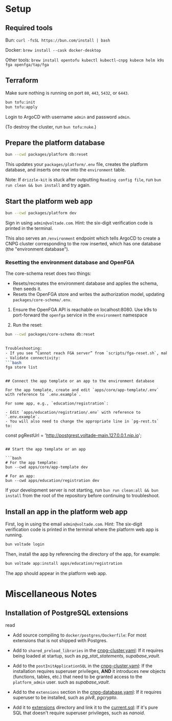 # Setup

## Required tools

Bun: `curl -fsSL https://bun.com/install | bash`

Docker: `brew install --cask docker-desktop`

Other tools: `brew install opentofu kubectl kubectl-cnpg kubecm helm k9s fga openfga/tap/fga`

## Terraform

Make sure nothing is running on port `80`, `443`, `5432`, or `6443`.

```bash
bun tofu:init
bun tofu:apply
```

Login to ArgoCD with username `admin` and password `admin`.

(To destroy the cluster, run `bun tofu:nuke`.)

## Prepare the platform database

```bash
bun --cwd packages/platform db:reset
```

This updates your `packages/platform/.env` file, creates the platform database, and inserts one row into the `environment` table.

Note: If `drizzle-kit` is stuck after outputting `Reading config file`, run `bun run clean && bun install` and try again.

## Start the platform web app

```bash
bun --cwd packages/platform dev
```

Sign in using `admin@voltade.com`. Hint: the six-digit verification code is printed in the terminal.

This also serves an `/environment` endpoint which tells ArgoCD to create a CNPG cluster corresponding to the row inserted, which has one database (the "environment database").

### Resetting the environment database and OpenFGA

The core-schema reset does two things:
- Resets/recreates the environment database and applies the schema, then seeds it.
- Resets the OpenFGA store and writes the authorization model, updating `packages/core-schema/.env`.

1) Ensure the OpenFGA API is reachable on localhost:8080. Use k9s to port-forward the `openfga` service in the `environment` namespace

2) Run the reset:
```bash
bun --cwd packages/core-schema db:reset
 

Troubleshooting:
- If you see “Cannot reach FGA server” from `scripts/fga-reset.sh`, make sure the port-forward is active.
- Validate connectivity:
```bash
fga store list
```
```

## Connect the app template or an app to the environment database

For the app template, create and edit `apps/core/app-template/.env` with reference to `.env.example`.

For some app, e.g., `education/registration`:

- Edit `apps/education/registration/.env` with reference to `.env.example`.
- You will also need to change the appropriate line in `pg-rest.ts` to:
  ```
  const pgRestUrl = 'http://postgrest.voltade-main.127.0.0.1.nip.io';
  ```

## Start the app template or an app

```bash
# For the app template:
bun --cwd apps/core/app-template dev

# For an app:
bun --cwd apps/education/registration dev
```

If your development server is not starting, run `bun run clean:all && bun install` from the root of the repository before continuing to troubleshoot.

## Install an app in the platform web app

First, log in using the email `admin@voltade.com`. Hint: The six-digit verification code is printed in the terminal where the platform web app is running.
```bash
bun voltade login
```

Then, install the app by referencing the directory of the app, for example:
```bash
bun voltade app:install apps/education/registration
```

The app should appear in the platform web app.

# Miscellaneous Notes
## Installation of PostgreSQL extensions
read
- Add source compiling to `docker/postgres/Dockerfile`: For most extensions that is not shipped with Postgres.

- Add to `shared_preload_libraries` in the [cnpg-cluster.yaml](argocd/platform/common/base/cnpg-cluster.yaml): If it requires being loaded at startup, such as _pg_stat_statements_, _supabase_vault_.

- Add to the `postInitApplicationSQL` in the [cnpg-cluster.yaml](argocd/platform/common/base/cnpg-cluster.yaml): If the installation requires superuser privileges, **AND** it introduces new objects (functions, tables, etc.) that need to be granted access to the `platform_admin` user. such as _supabase_vault_.

- Add to the `extensions` section in the [cnpg-database.yaml](argocd/platform/platform/base/cnpg-database.yaml): If it requires superuser to be installed, such as _plv8_, _pgcrypto_.

- Add it to [extensions](packages/platform/extensions) directory and link it to the [current.sql](packages/platform/migrations/current.sql): If it's pure SQL that doesn't require superuser privileges, such as _nanoid_.
